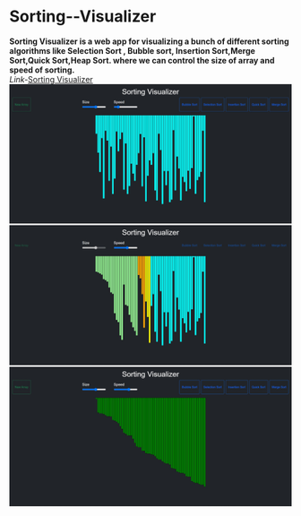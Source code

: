 # Sorting--Visualizer
**Sorting Visualizer is a web app for visualizing a bunch of different sorting algorithms like Selection Sort , Bubble sort, Insertion Sort,Merge Sort,Quick Sort,Heap Sort. where we can control the size of array and speed of sorting.**<br/>
_Link-_[Sorting Visualizer](https://62cdd0574c6a57009c155311--earnest-beijinho-42d158.netlify.app/) <br/>
![Initail](https://github.com/shubhamvit23/Sorting--Visualizer/blob/main/intial.jpg)<br/>
![Running](https://github.com/shubhamvit23/Sorting--Visualizer/blob/main/running.jpg)<br/>
![Final](https://github.com/shubhamvit23/Sorting--Visualizer/blob/main/finished.jpg)

